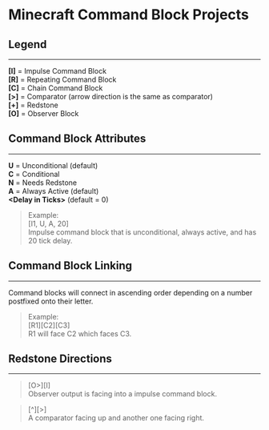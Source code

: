 # Minecraft Command Block Projects

## Legend
***
**[I]** = Impulse Command Block<br>
**[R]** = Repeating Command Block<br>
**[C]** = Chain Command Block<br>
**[>]** = Comparator (arrow direction is the same as comparator)<br>
**[+]** = Redstone<br>
**[O]** = Observer Block<br>

## Command Block Attributes
***
**U** = Unconditional (default)<br>
**C** = Conditional<br>
**N** = Needs Redstone<br>
**A** = Always Active (default)<br>
**\<Delay in Ticks\>** (default = 0)<br>
> Example:<br>
> [I1, U, A, 20]<br>
> Impulse command block that is unconditional, always active, and has 20 tick delay.

## Command Block Linking
***
Command blocks will connect in ascending order depending on a number postfixed onto their letter.<br>
> Example:<br>
> [R1][C2][C3]<br>
> R1 will face C2 which faces C3.<br>

## Redstone Directions
***
> [O>][I]<br>
> Observer output is facing into a impulse command block.<br>

> [^][>]<br>
> A comparator facing up and another one facing right.<br>